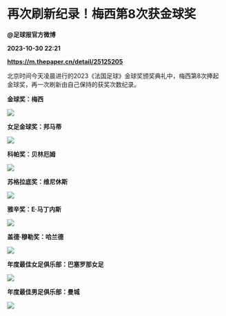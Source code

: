# 再次刷新纪录！梅西第8次获金球奖
**@足球报官方微博**

**2023-10-30 22:21**

**https://m.thepaper.cn/detail/25125205**

北京时间今天凌晨进行的2023《法国足球》金球奖颁奖典礼中，梅西第8次捧起金球奖，再一次刷新由自己保持的获奖次数纪录。

**金球奖：梅西**

![](https://imagecloud.thepaper.cn/thepaper/image/276/331/332.jpg)

**女足金球奖：邦马蒂**

![](https://imagecloud.thepaper.cn/thepaper/image/276/331/333.jpg)

**科帕奖：贝林厄姆**

![](https://imagecloud.thepaper.cn/thepaper/image/276/331/334.jpg)

**苏格拉底奖：维尼休斯**

![](https://imagecloud.thepaper.cn/thepaper/image/276/331/335.jpg)

**雅辛奖：E·马丁内斯**

![](https://imagecloud.thepaper.cn/thepaper/image/276/331/336.jpg)

**盖德·穆勒奖：哈兰德**

![](https://imagecloud.thepaper.cn/thepaper/image/276/331/337.jpg)

**年度最佳女足俱乐部：巴塞罗那女足**

![](https://imagecloud.thepaper.cn/thepaper/image/276/331/338.jpg)

**年度最佳男足俱乐部：曼城**

![](https://imagecloud.thepaper.cn/thepaper/image/276/331/339.jpg)